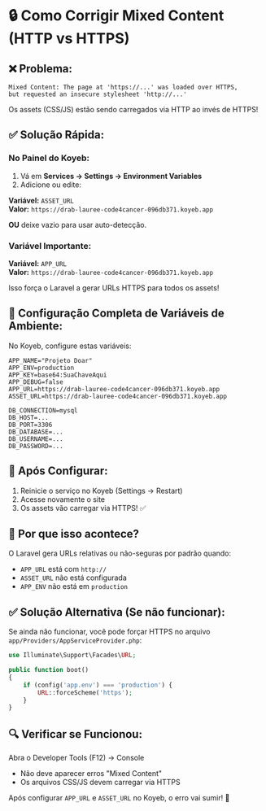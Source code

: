 # 🔒 Como Corrigir Mixed Content (HTTP vs HTTPS)

## ❌ Problema:
```
Mixed Content: The page at 'https://...' was loaded over HTTPS, 
but requested an insecure stylesheet 'http://...'
```

Os assets (CSS/JS) estão sendo carregados via HTTP ao invés de HTTPS!

## ✅ Solução Rápida:

### No Painel do Koyeb:

1. Vá em **Services → Settings → Environment Variables**
2. Adicione ou edite:

**Variável:** `ASSET_URL`  
**Valor:** `https://drab-lauree-code4cancer-096db371.koyeb.app`

**OU** deixe vazio para usar auto-detecção.

### Variável Importante:

**Variável:** `APP_URL`  
**Valor:** `https://drab-lauree-code4cancer-096db371.koyeb.app`

Isso força o Laravel a gerar URLs HTTPS para todos os assets!

## 🔧 Configuração Completa de Variáveis de Ambiente:

No Koyeb, configure estas variáveis:

```env
APP_NAME="Projeto Doar"
APP_ENV=production
APP_KEY=base64:SuaChaveAqui
APP_DEBUG=false
APP_URL=https://drab-lauree-code4cancer-096db371.koyeb.app
ASSET_URL=https://drab-lauree-code4cancer-096db371.koyeb.app

DB_CONNECTION=mysql
DB_HOST=...
DB_PORT=3306
DB_DATABASE=...
DB_USERNAME=...
DB_PASSWORD=...
```

## 🚀 Após Configurar:

1. Reinicie o serviço no Koyeb (Settings → Restart)
2. Acesse novamente o site
3. Os assets vão carregar via HTTPS! ✅

## 📝 Por que isso acontece?

O Laravel gera URLs relativas ou não-seguras por padrão quando:
- `APP_URL` está com `http://`
- `ASSET_URL` não está configurada
- `APP_ENV` não está em `production`

## ✅ Solução Alternativa (Se não funcionar):

Se ainda não funcionar, você pode forçar HTTPS no arquivo `app/Providers/AppServiceProvider.php`:

```php
use Illuminate\Support\Facades\URL;

public function boot()
{
    if (config('app.env') === 'production') {
        URL::forceScheme('https');
    }
}
```

## 🔍 Verificar se Funcionou:

Abra o Developer Tools (F12) → Console
- Não deve aparecer erros "Mixed Content"
- Os arquivos CSS/JS devem carregar via HTTPS

Após configurar `APP_URL` e `ASSET_URL` no Koyeb, o erro vai sumir! 🎉

